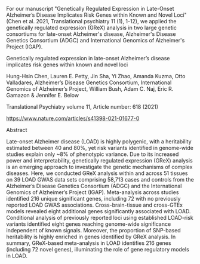 For our manuscript "Genetically Regulated Expression in Late-Onset Alzheimer’s Disease Implicates Risk Genes within Known and Novel Loci" (Chen et al. 2021, Translational psychiatry 11 (1), 1-12), we applied the genetically regulated expression (GReX) analysis in two large genetic consortiums for late-onset Alzheimer's disease, Alzheimer's Disease Genetics Consortium (ADGC) and International Genomics of Alzheimer's Project (IGAP).

Genetically regulated expression in late-onset Alzheimer’s disease implicates risk genes within known and novel loci

Hung-Hsin Chen, Lauren E. Petty, Jin Sha, Yi Zhao, Amanda Kuzma, Otto Valladares, Alzheimer’s Disease Genetics Consortium, International Genomics of Alzheimer’s Project, William Bush, Adam C. Naj, Eric R. Gamazon & Jennifer E. Below

Translational Psychiatry volume 11, Article number: 618 (2021)

https://www.nature.com/articles/s41398-021-01677-0

Abstract

Late-onset Alzheimer disease (LOAD) is highly polygenic, with a heritability estimated between 40 and 80%, yet risk variants identified in genome-wide studies explain only ~8% of phenotypic variance. Due to its increased power and interpretability, genetically regulated expression (GReX) analysis is an emerging approach to investigate the genetic mechanisms of complex diseases. Here, we conducted GReX analysis within and across 51 tissues on 39 LOAD GWAS data sets comprising 58,713 cases and controls from the Alzheimer’s Disease Genetics Consortium (ADGC) and the International Genomics of Alzheimer’s Project (IGAP). Meta-analysis across studies identified 216 unique significant genes, including 72 with no previously reported LOAD GWAS associations. Cross-brain-tissue and cross-GTEx models revealed eight additional genes significantly associated with LOAD. Conditional analysis of previously reported loci using established LOAD-risk variants identified eight genes reaching genome-wide significance independent of known signals. Moreover, the proportion of SNP-based heritability is highly enriched in genes identified by GReX analysis. In summary, GReX-based meta-analysis in LOAD identifies 216 genes (including 72 novel genes), illuminating the role of gene regulatory models in LOAD.

